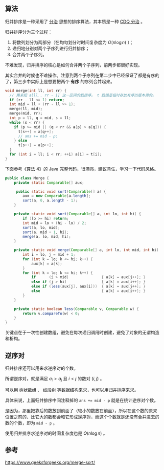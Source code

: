 ## 算法

归并排序是一种采用了 [分治](./divide-and-conquer.md) 思想的排序算法，其本质是一种 [CDQ 分治](../misc/cdq-divide.md) 。

归并排序分为三个过程：

1.  将数列划分为两部分（在均匀划分时时间复杂度为 $O\left(n\log{n}\right)$ ）；
2.  递归地分别对两个子序列进行归并排序；
3.  合并两个子序列。

不难发现，归并排序的核心是如何合并两个子序列，前两步都很好实现。

其实合并的时候也不难操作。注意到两个子序列在第二步中已经保证了都是有序的了，第三步中实际上是想要把两个 **有序** 的序列合并起来。

```cpp
void merge(int ll, int rr) {
  // 用来把 a[ll.. rr - 1] 这一区间的数排序。 t 数组是临时存放有序的版本用的。
  if (rr - ll <= 1) return;
  int mid = ll + (rr - ll >> 1);
  merge(ll, mid);
  merge(mid, rr);
  int p = ll, q = mid, s = ll;
  while (s < rr) {
    if (p >= mid || (q < rr && a[p] > a[q])) {
      t[s++] = a[q++];
      // ans += mid - p;
    } else
      t[s++] = a[p++];
  }
  for (int i = ll; i < rr; ++i) a[i] = t[i];
}
```

下面参考《算法 4》的 Java 完整代码，很漂亮，建议背住，学习一下代码风格。

```java
public class Merge {
    private static Comparable[] aux;

     public static void sort(Comparable[] a) {
        aux = new Comparable[a.length];
        sort(a, 0, a.length - 1);
    }

    private static void sort(Comparable[] a, int lo, int hi) {
        if (lo >= hi) return;
        int mid = lo + (hi - lo) / 2;
        sort(a, lo, mid);
        sort(a, mid + 1, hi);
        merge(a, lo, mid, hi);
    }

    private static void merge(Comparable[] a, int lo, int mid, int hi) {
        int i = lo, j = mid + 1;
        for (int k = lo; k <= hi; k++) {
            aux[k] = a[k];
        }
        for (int k = lo; k <= hi; k++) {
            if      (i > mid)               { a[k] = aux[j++]; }
            else if (j > hi)                { a[k] = aux[i++]; }
            else if (less(aux[j], aux[i]))  { a[k] = aux[j++]; }
            else                            { a[k] = aux[i++]; }
        }
    }

    private static boolean less(Comparable v, Comparable w) {
        return v.compareTo(w) < 0;
    }
}
```

关键点在于一次性创建数组，避免在每次递归调用时创建，避免了对象的无谓构造和析构。

## 逆序对

归并排序还可以用来求逆序对的个数。

所谓逆序对，就是满足 $a_{i} > a_{j}$ 且 $i < j$ 的数对 $(i, j)$ 。

可以用 [树状数组](../ds/bit.md) 、 [线段树](../ds/seg.md) 等数据结构来求，也可以用归并排序来求。

具体来说，上面归并排序中间注释掉的 `ans += mid - p` 就是在统计逆序对个数。

是因为，那里把靠后的数放到前面了（较小的数放在前面），所以在这个数的原来位置之前的、比它大的数都会和它形成逆序对，而这个个数就是还没有合并进去的数的个数，即为 `mid - p` 。

使用归并排序求逆序对的时间复杂度也是 $O(n \log n)​$ 。

## 参考

 <https://www.geeksforgeeks.org/merge-sort/> 
